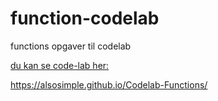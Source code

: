 # function-codelab
functions opgaver til codelab

[du kan se code-lab her:]( https://bo-nicolaisen.github.io/function-codelab/)



https://alsosimple.github.io/Codelab-Functions/
